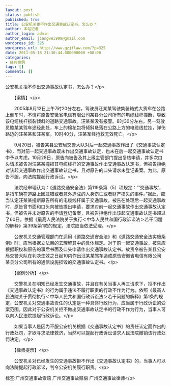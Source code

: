 ```yaml
---
layout: post
status: publish
published: true
title: 公安机关拒不作出交通事故认定书，怎么办？
author: 本站记者
author_login: admin
author_email: jiangwei909@gmail.com
wordpress_id: 325
wordpress_url: http://www.gzjtlaw.com/?p=325
date: 2011-05-18 21:30:44.000000000 +08:00
categories:
- 经典案例
tags: []
comments: []
---
```

<p>公安机关拒不作出交通事故认定书，怎么办？<&#47;p><p>　　【案情】<&#47;p><p>　　2005年8月12日上午7时20分左右，驾驶员汪某某驾驶集装箱式大货车在公路上倒车时，不慎将原告安徽省电信有限公司某县分公司所有的电缆线杆撞断，导致该电缆线杆损裂倾斜的道路交通事故。汪某某没有报警。8时30分左右，另一驾驶员鲍某某驾车途经此处，车上的棉花包将倾斜悬落在公路上方的电缆线拉挂，弹伤路边的汪某某和汪某军。10时40分，汪某军经抢救无效死亡。<&#47;p><p>　　9月20日，被告某县公安局交警大队对后一起交通事故作出了《交通事故认定书》，而对前一起交通事故既未作出交通事故认定，也未在后一起交通事故认定书中予以考虑。10月28日，原告向被告及其上级主管部门提出复核申请，并多次口头请求被告对汪某某撞损其电缆线杆的交通事故作出交通事故认定书，但被告拒绝对该起交通事故作出交通事故认定书，且对原告的口头请求未登记备案。为此，原告不服，向法院提起行政诉讼。<&#47;p><p>　　法院经审理认为：《道路交通安全法》第119条第（5）项规定：&ldquo;&lsquo;交通事故&rsquo;，是指车辆在道路上因过错或者意外造成的人身伤亡或者财产损失的事件。&rdquo;据此，应当认定汪某某撞断原告所有的电缆线杆属于交通事故。被告在处理后一起交通事故时，原告曾书面和口头向被告提出申请，要求对前一起交通事故作出交通事故认定书，但被告并未对原告的申请登记备案，且被告拒绝作出该起交通事故认定书超过了60日，依据《最高人民法院关于执行＜中华人民共和国行政诉讼法＞若干问题的解释》第39条第1款的规定，法院应当依法受理。<&#47;p><p>　　公安机关交通管理部门在适用《道路交通安全法》和《道路交通安全法实施条例》时，应当根据立法目的去理解其中的具体规定。对于前一起交通事故，被告应根据职权和原告的事后书面及口头申请作出交通事故认定书。故责令被告某县公安局交警大队在判决生效之日起10内作出汪某某驾车造成原告安徽省电信有限公司某县分公司所有的通信设施损毁的交通事故认定书。<&#47;p><p>　　【案例分析】<&#47;p><p>　　交警机关在明知已经发生交通事故，并且在有关当事人再三请求下，拒不作出《交通事故认定书》的行为属于违法不履行职责的行政不作为行为。依照《最高人民法院关于贯彻执行＜中华人民共和国行政诉讼法＞若干问题的解释》第1条的规定，公安机关对交通事故责任的认定是一种具体行政行为，应当属于行政诉讼的受案范围。因此对于公安机关拒不做出交通事故认定书的行政不作为行为，当事人可以向人民法院提起行政诉讼。<&#47;p><p>　　如果当事人是因为不服公安机关根据《交通事故认定书》的责任认定而作出的行政处罚，才欲寻求法律救济，当然可以提起行政诉讼请求人民法院撤销该行政处罚决定。<&#47;p><p>　　【律师提示】<&#47;p><p>　　公安机关对已经发生的交通事故拒不作出《交通事故认定书》的，当事人可以向法院提起行政诉讼，判令公安机关履行职责。<&#47;p><br&#47;><p>标签:广州交通事故索赔 广州交通事故赔偿 广州交通事故律师<&#47;p>
